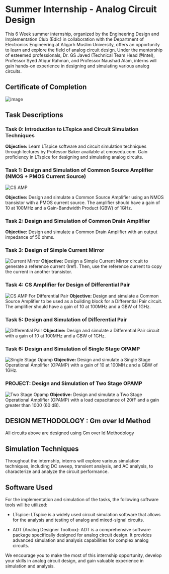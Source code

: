 # Summer Internship - Analog Circuit Design

This 6 Week summer internship, organized by the Engineering Design and Implementation Club (Edic) in collaboration with the Department of Electronics Engineering at Aligarh Muslim University, offers an opportunity to learn and explore the field of analog circuit design. Under the mentorship of esteemed professionals, Dr. GS Javed (Technical Team Head @Intel), Professor Syed Atiqur Rahman, and Professor Naushad Alam, interns will gain hands-on experience in designing and simulating various analog circuits.

## Certificate of Completion
![image](https://github.com/user-attachments/assets/c6739341-f7bf-425b-a28e-4deecbd4befa)

## Task Descriptions

### Task 0: Introduction to LTspice and Circuit Simulation Techniques

**Objective:** 
Learn LTspice software and circuit simulation techniques through lectures by Professor Baker available at cmosedu.com. Gain proficiency in LTspice for designing and simulating analog circuits.

### Task 1: Design and Simulation of Common Source Amplifier (NMOS + PMOS Current Source)
![CS AMP](https://github.com/afzalamu/Analog-Design-Internship/blob/main/IMAGES/CSAmp.jpg)

**Objective:** 
Design and simulate a Common Source Amplifier using an NMOS transistor with a PMOS current source. The amplifier should have a gain of 10 at 100MHz and a Gain-Bandwidth Product (GBW) of 1GHz.

### Task 2: Design and Simulation of Common Drain Amplifier

**Objective:** 
Design and simulate a Common Drain Amplifier with an output impedance of 50 ohms.

### Task 3: Design of Simple Current Mirror
![Current Mirror](https://github.com/afzalamu/Analog-Design-Internship/blob/main/IMAGES/Current%20Mirror.jpg)
**Objective:** 
Design a Simple Current Mirror circuit to generate a reference current (Iref). Then, use the reference current to copy the current in another transistor.

### Task 4: CS Amplifier for Design of Differential Pair
![CS AMP For Differential Pair ](https://github.com/afzalamu/Analog-Design-Internship/blob/main/IMAGES/CSAmp_DiffPair.jpg)
**Objective:** 
Design and simulate a Common Source Amplifier to be used as a building block for a Differential Pair circuit. The amplifier should have a gain of 10 at 100MHz and a GBW of 1GHz.

### Task 5: Design and Simulation of Differential Pair
![ Differential Pair ](https://github.com/afzalamu/Analog-Design-Internship/blob/main/IMAGES/DiffPair.jpg)
**Objective:** 
Design and simulate a Differential Pair circuit with a gain of 10 at 100MHz and a GBW of 1GHz.

### Task 6: Design and Simulation of Single Stage OPAMP
![Single Stage Opamp](https://github.com/afzalamu/Analog-Design-Internship/blob/main/IMAGES/SingleStageOPAMP.jpg)
**Objective:** 
Design and simulate a Single Stage Operational Amplifier (OPAMP) with a gain of 10 at 100MHz and a GBW of 1GHz.

### PROJECT: Design and Simulation of Two Stage OPAMP
![Two Stage Opamp](https://github.com/afzalamu/Analog-Design-Internship/blob/main/IMAGES/TwoStageOpamp.jpg)
**Objective:** 
Design and simulate a Two Stage Operational Amplifier (OPAMP) with a load capacitance of 20fF and a gain greater than 1000 (60 dB).

## DESIGN METHODOLOGY : Gm over Id Method

All circuits above are designed using Gm over Id Methodology 

## Simulation Techniques

Throughout the internship, interns will explore various simulation techniques, including DC sweep, transient analysis, and AC analysis, to characterize and analyze the circuit performance.

## Software Used

For the implementation and simulation of the tasks, the following software tools will be utilized:

- LTspice: LTspice is a widely used circuit simulation software that allows for the analysis and testing of analog and mixed-signal circuits.

- ADT (Analog Designer Toolbox): ADT is a comprehensive software package specifically designed for analog circuit design. It provides advanced simulation and analysis capabilities for complex analog circuits.

We encourage you to make the most of this internship opportunity, develop your skills in analog circuit design, and gain valuable experience in simulation and analysis.
